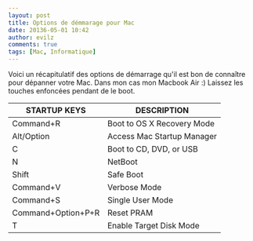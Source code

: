 ```yaml
---
layout: post
title: Options de démmarage pour Mac
date: 20136-05-01 10:42
author: evilz
comments: true
tags: [Mac, Informatique]
---
```


Voici un récapitulatif des options de démarrage qu'il est bon de connaître pour dépanner votre Mac. Dans mon cas mon Macbook Air :)
Laissez les touches enfoncées pendant de le boot.


| STARTUP KEYS	| DESCRIPTION| 
|---------------|------------|
| Command+R	| Boot to OS X Recovery Mode| 
| Alt/Option	| Access Mac Startup Manager| 
| C	| Boot to CD, DVD, or USB| 
| N	| NetBoot| 
| Shift	| Safe Boot| 
| Command+V	| Verbose Mode| 
| Command+S	| Single User Mode| 
| Command+Option+P+R	| Reset PRAM| 
| T	| Enable Target Disk Mode| 
